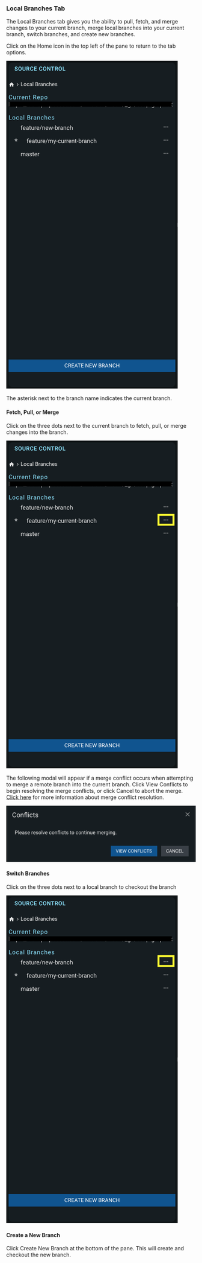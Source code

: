### Local Branches Tab
The Local Branches tab gives you the ability to pull, fetch, and merge changes to your current branch, merge local branches into your current branch, switch branches, and create new branches.

Click on the Home icon in the top left of the pane to return to the tab options.

![Local Branches Tab](../../images/source_control/local-branches-tab.png)

The asterisk next to the branch name indicates the current branch.

#### Fetch, Pull, or Merge

Click on the three dots next to the current branch to fetch, pull, or merge changes into the branch.

![Branch options highlighted](../../images/source_control/local-branches-current-options-highlighted.png)

The following modal will appear if a merge conflict occurs when attempting to merge a remote branch into the current branch. Click View Conflicts to begin resolving the merge conflicts, or click Cancel to abort the merge. [Click here](mergeConflictResolutionTab.md) for more information about merge conflict resolution.

![Merge Conflicts Modal](../../images/source_control/branches-tab-conflict-modal.png)

#### Switch Branches

Click on the three dots next to a local branch to checkout the branch

![Remote Branch options highlighted](../../images/source_control/local-branches-other-options-highlighted.png)

#### Create a New Branch

Click Create New Branch at the bottom of the pane. This will create and checkout the new branch.